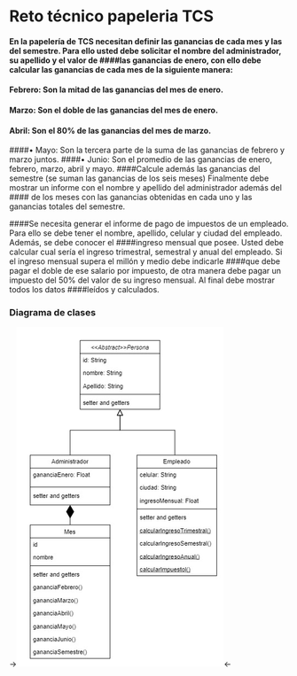 # Reto técnico papeleria TCS

#### En la papelería de TCS necesitan definir las ganancias de cada mes y las del semestre. Para ello usted debe solicitar el nombre del administrador, su apellido y el valor de ####las ganancias de enero, con ello debe calcular las ganancias de cada mes de la siguiente manera: 
#### Febrero: Son la mitad de las ganancias del mes de enero.  
#### Marzo: Son el doble de las ganancias del mes de enero. 
#### Abril: Son el 80% de las ganancias del mes de marzo. 
####• Mayo: Son la tercera parte de la suma de las ganancias de febrero y marzo juntos.
####• Junio: Son el promedio de las ganancias de enero, febrero, marzo, abril y mayo.
####Calcule además las ganancias del semestre (se suman las ganancias de los seis meses) Finalmente debe mostrar un informe con el nombre y apellido del administrador además del #### de los meses con las ganancias obtenidas en cada uno y las ganancias totales del semestre.
 
 
####Se necesita generar el informe de pago de impuestos de un empleado. Para ello se debe tener el nombre, apellido, celular y ciudad del empleado. Además, se debe conocer el ####ingreso mensual que posee. Usted debe calcular cual sería el ingreso trimestral, semestral y anual del empleado. Si el ingreso mensual supera el millón y medio debe indicarle ####que debe pagar el doble de ese salario por impuesto, de otra manera debe pagar un impuesto del 50% del valor de su ingreso mensual. Al final debe mostrar todos los datos ####leídos y calculados.


### Diagrama de clases

->![Image text](https://github.com/kedynm/papeleriaTCS/blob/develop/DigramaClasesPapeleriaTCS.jpg)<-

